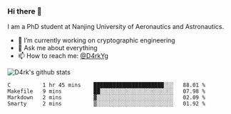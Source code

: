 ### Hi there 👋

I am a PhD student at Nanjing University of Aeronautics and Astronautics.

- 🔭 I’m currently working on cryptographic engineering
- 💬 Ask me about everything
- 📫 How to reach me: [@D4rkYg](https://twitter.com/D4rkYg)

![D4rk's github stats](https://github-readme-stats.vercel.app/api?username=dd4rk&show_icons=true&title_color=fff&icon_color=79ff97&text_color=9f9f9f&bg_color=151515)

<!--START_SECTION:waka-->
```text
C          1 hr 45 mins    ██████████████████████░░░   88.01 % 
Makefile   9 mins          ██░░░░░░░░░░░░░░░░░░░░░░░   07.98 % 
Markdown   2 mins          ▓░░░░░░░░░░░░░░░░░░░░░░░░   02.09 % 
Smarty     2 mins          ▒░░░░░░░░░░░░░░░░░░░░░░░░   01.92 % 
```
<!--END_SECTION:waka-->
